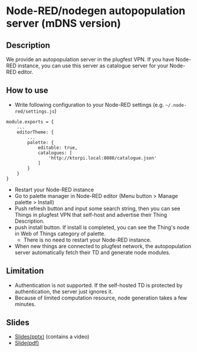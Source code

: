 # Node-RED/nodegen autopopulation server (mDNS version)

## Description

We provide an autopopulation server in the plugfest VPN.
If you have Node-RED instance, you can use this server as catalogue server for your Node-RED editor.

## How to use

- Write following configuration to your Node-RED settings (e.g. `~/.node-red/settings.js`)
```
module.exports = {
    ...
    editorTheme: {
        ...
        palette: {
            editable: true,
            catalogues: [
                'http://ktorpi.local:8080/catalogue.json'
            ] 
        }
    }
}
```

- Restart your Node-RED instance
- Go to palette manager in Node-RED editor (Menu button > Manage palette > Install)
- Push refresh button and input some search string, then you can see Things in plugfest VPN that self-host and advertise their Thing Description.
- push install button.  If install is completed, you can see the Thing's node in Web of Things category of palette.
  - There is no need to restart your Node-RED instance.
- When new things are connected to plugfest network, the autopopulation server automatically fetch their TD and generate node modules. 

## Limitation
- Authentication is not supported.  If the self-hosted TD is protected by authentication, the server just ignores it.
- Because of limited computation resource, node generation takes a few minutes.

## Slides
- [Slides(pptx)](./2020-10-01-nodered-mdns.pptx) (contains a video)
- [Slide(pdf)](./2020-10-01-nodered-mdns.pdf)

